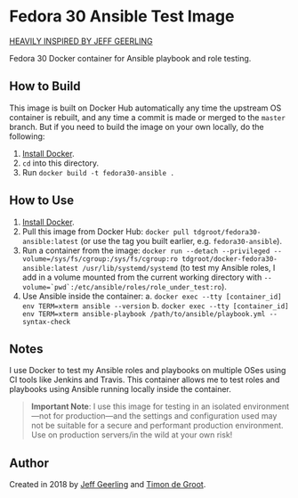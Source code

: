 # Fedora 30 Ansible Test Image

[HEAVILY INSPIRED BY JEFF GEERLING](https://github.com/geerlingguy/docker-fedora27-ansible)

Fedora 30 Docker container for Ansible playbook and role testing.

## How to Build

This image is built on Docker Hub automatically any time the upstream OS container is rebuilt, and any time a commit is made or merged to the `master` branch. But if you need to build the image on your own locally, do the following:

  1. [Install Docker](https://docs.docker.com/engine/installation/).
  2. `cd` into this directory.
  3. Run `docker build -t fedora30-ansible .`

## How to Use

  1. [Install Docker](https://docs.docker.com/engine/installation/).
  2. Pull this image from Docker Hub: `docker pull tdgroot/fedora30-ansible:latest` (or use the tag you built earlier, e.g. `fedora30-ansible`).
  3. Run a container from the image: `docker run --detach --privileged --volume=/sys/fs/cgroup:/sys/fs/cgroup:ro tdgroot/docker-fedora30-ansible:latest /usr/lib/systemd/systemd` (to test my Ansible roles, I add in a volume mounted from the current working directory with ``--volume=`pwd`:/etc/ansible/roles/role_under_test:ro``).
  4. Use Ansible inside the container:
    a. `docker exec --tty [container_id] env TERM=xterm ansible --version`
    b. `docker exec --tty [container_id] env TERM=xterm ansible-playbook /path/to/ansible/playbook.yml --syntax-check`

## Notes

I use Docker to test my Ansible roles and playbooks on multiple OSes using CI tools like Jenkins and Travis. This container allows me to test roles and playbooks using Ansible running locally inside the container.

> **Important Note**: I use this image for testing in an isolated environment—not for production—and the settings and configuration used may not be suitable for a secure and performant production environment. Use on production servers/in the wild at your own risk!

## Author

Created in 2018 by [Jeff Geerling](https://jeffgeerling.com/) and [Timon de Groot](https://github.com/tdgroot).
